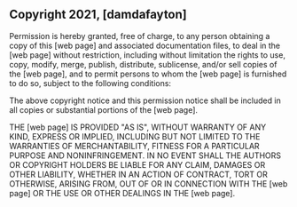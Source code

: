 ## Copyright 2021, [damdafayton]

Permission is hereby granted, free of charge, to any person obtaining a copy of this [web page] and associated documentation files, to deal in the [web page] without restriction, including without limitation the rights to use, copy, modify, merge, publish, distribute, sublicense, and/or sell copies of the [web page], and to permit persons to whom the [web page] is furnished to do so, subject to the following conditions:

The above copyright notice and this permission notice shall be included in all copies or substantial portions of the [web page].

THE [web page] IS PROVIDED "AS IS", WITHOUT WARRANTY OF ANY KIND, EXPRESS OR IMPLIED, INCLUDING BUT NOT LIMITED TO THE WARRANTIES OF MERCHANTABILITY, FITNESS FOR A PARTICULAR PURPOSE AND NONINFRINGEMENT. IN NO EVENT SHALL THE AUTHORS OR COPYRIGHT HOLDERS BE LIABLE FOR ANY CLAIM, DAMAGES OR OTHER LIABILITY, WHETHER IN AN ACTION OF CONTRACT, TORT OR OTHERWISE, ARISING FROM, OUT OF OR IN CONNECTION WITH THE [web page] OR THE USE OR OTHER DEALINGS IN THE [web page].
